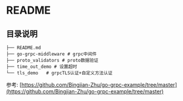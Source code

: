 # README
## 目录说明
``` 
├── README.md
├── go-grpc-middleware # grpc中间件
├── proto_validators # proto数据验证
├── time_out_demo # 设置超时
└── tls_demo   # grpcTLS认证+自定义方法认证
```

参考:  [https://github.com/Bingjian-Zhu/go-grpc-example/tree/master](https://github.com/Bingjian-Zhu/go-grpc-example/tree/master)